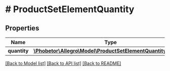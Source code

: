 # # ProductSetElementQuantity

## Properties

Name | Type | Description | Notes
------------ | ------------- | ------------- | -------------
**quantity** | [**\Phobetor\Allegro\Model\ProductSetElementQuantityQuantity**](ProductSetElementQuantityQuantity.md) |  | [optional]

[[Back to Model list]](../../README.md#models) [[Back to API list]](../../README.md#endpoints) [[Back to README]](../../README.md)

